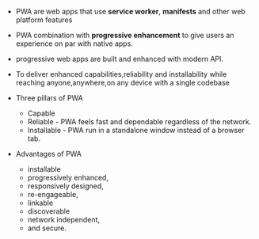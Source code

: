 - PWA are web apps that use **service worker**, **manifests** and other web platform features
- PWA combination with **progressive enhancement** to give users an experience on par with native apps.
- progressive web apps are built and enhanced with modern API.
- To deliver enhanced capabilities,reliability and installability while reaching anyone,anywhere,on any device with a single codebase
- Three pillars of PWA

  - Capable
  - Reliable - PWA feels fast and dependable regardless of the network.
  - Installable - PWA run in a standalone window instead of a browser tab.

- Advantages of PWA
  - installable
  - progressively enhanced,
  - responsively designed,
  - re-engageable,
  - linkable
  - discoverable
  - network independent,
  - and secure.

